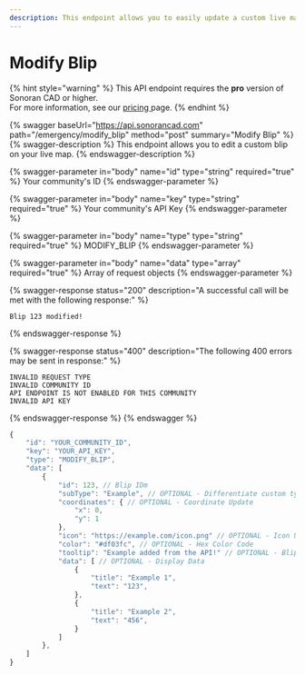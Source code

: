 ```yaml
---
description: This endpoint allows you to easily update a custom live map blip.
---
```


# Modify Blip

{% hint style="warning" %}
This API endpoint requires the **pro** version of Sonoran CAD or higher.\
For more information, see our [pricing ](../../../../../pricing/faq/)page.
{% endhint %}

{% swagger baseUrl="https://api.sonorancad.com" path="/emergency/modify_blip" method="post" summary="Modify Blip" %}
{% swagger-description %}
This endpoint allows you to edit a custom blip on your live map.
{% endswagger-description %}

{% swagger-parameter in="body" name="id" type="string" required="true" %}
Your community's ID
{% endswagger-parameter %}

{% swagger-parameter in="body" name="key" type="string" required="true" %}
Your community's API Key
{% endswagger-parameter %}

{% swagger-parameter in="body" name="type" type="string" required="true" %}
MODIFY_BLIP
{% endswagger-parameter %}

{% swagger-parameter in="body" name="data" type="array" required="true" %}
Array of request objects
{% endswagger-parameter %}

{% swagger-response status="200" description="A successful call will be met with the following response:" %}
```
Blip 123 modified!
```
{% endswagger-response %}

{% swagger-response status="400" description="The following 400 errors may be sent in response:" %}
```http
INVALID REQUEST TYPE
INVALID COMMUNITY ID
API ENDPOINT IS NOT ENABLED FOR THIS COMMUNITY
INVALID API KEY
```
{% endswagger-response %}
{% endswagger %}

```javascript
{
    "id": "YOUR_COMMUNITY_ID",
    "key": "YOUR_API_KEY",
    "type": "MODIFY_BLIP",
    "data": [
        {
            "id": 123, // Blip IDm
            "subType": "Example", // OPTIONAL - Differentiate custom types
            "coordinates": { // OPTIONAL - Coordinate Update
                "x": 0,
                "y": 1
            },
            "icon": "https://example.com/icon.png" // OPTIONAL - Icon Update
            "color": "#df03fc", // OPTIONAL - Hex Color Code
            "tooltip": "Example added from the API!" // OPTIONAL - Blip Tooltip
            "data": [ // OPTIONAL - Display Data
                {
                    "title": "Example 1",
                    "text": "123",
                },
                {
                    "title": "Example 2",
                    "text": "456",
                }
            ]
        },
    ]
}
```
